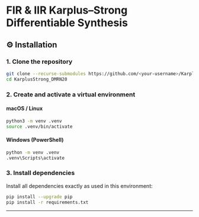 # FIR & IIR Karplus–Strong Differentiable Synthesis

## ⚙️ Installation

### 1. Clone the repository 

```bash
git clone --recurse-submodules https://github.com/<your-username>/KarplusStrong_DMRN20.git
cd KarplusStrong_DMRN20
```

### 2. Create and activate a virtual environment

#### macOS / Linux

```bash
python3 -m venv .venv
source .venv/bin/activate
```

#### Windows (PowerShell)

```bash
python -m venv .venv
.venv\Scripts\activate
```

### 3. Install dependencies

Install all dependencies exactly as used in this environment:

```bash
pip install --upgrade pip
pip install -r requirements.txt
```
---
